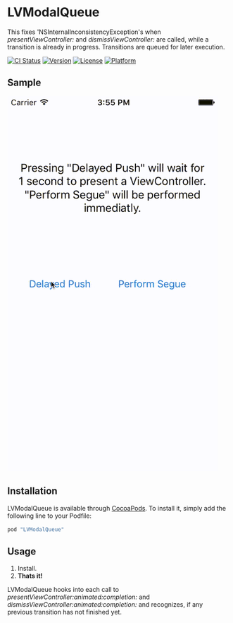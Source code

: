 # LVModalQueue

This fixes 'NSInternalInconsistencyException's when _presentViewController:_ and _dismissViewController:_ are called, while a transition is already in progress. Transitions are queued for later execution.

[![CI Status](http://img.shields.io/travis/Lovoo/LVModalQueue.svg?style=flat)](https://travis-ci.org/Lovoo/LVModalQueue/)
[![Version](https://img.shields.io/cocoapods/v/LVModalQueue.svg?style=flat)](http://cocoapods.org/pods/LVModalQueue)
[![License](https://img.shields.io/cocoapods/l/LVModalQueue.svg?style=flat)](http://cocoapods.org/pods/LVModalQueue)
[![Platform](https://img.shields.io/cocoapods/p/LVModalQueue.svg?style=flat)](http://cocoapods.org/pods/LVModalQueue)

## Sample

![Sample image](Example/example.gif "Sample")

## Installation

LVModalQueue is available through [CocoaPods](http://cocoapods.org). To install
it, simply add the following line to your Podfile:

```ruby
pod "LVModalQueue"
```

## Usage

1. Install.
2. __Thats it!__

LVModalQueue hooks into each call to _presentViewController:animated:completion:_ and _dismissViewController:animated:completion:_ and recognizes, if any previous transition has not finished yet.
